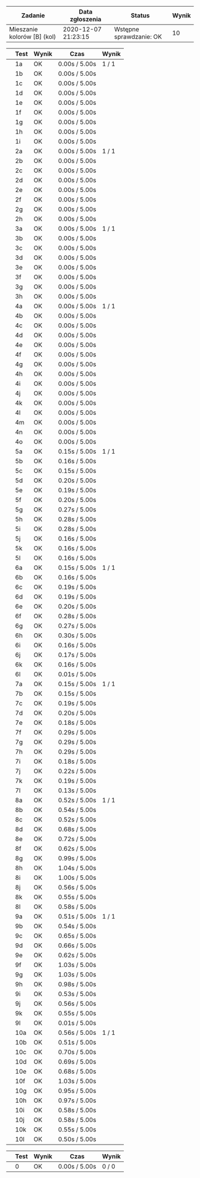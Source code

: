 | Zadanie | Data zgłoszenia | Status | Wynik |
| --- | --- | --- | --- |
| Mieszanie kolorów [B] (kol) | 2020-12-07 21:23:15 |  Wstępne sprawdzanie: OK  |  10  |

|  | Test | Wynik | Czas | Wynik |
| --- | --- | --- | --- | --- |
|  |  1a      |  OK  |  0.00s / 5.00s  |  1 / 1  |
|  |  1b      |  OK  |  0.00s / 5.00s  |
|  |  1c      |  OK  |  0.00s / 5.00s  |
|  |  1d      |  OK  |  0.00s / 5.00s  |
|  |  1e      |  OK  |  0.00s / 5.00s  |
|  |  1f      |  OK  |  0.00s / 5.00s  |
|  |  1g      |  OK  |  0.00s / 5.00s  |
|  |  1h      |  OK  |  0.00s / 5.00s  |
|  |  1i      |  OK  |  0.00s / 5.00s  |
|  |  2a      |  OK  |  0.00s / 5.00s  |  1 / 1  |
|  |  2b      |  OK  |  0.00s / 5.00s  |
|  |  2c      |  OK  |  0.00s / 5.00s  |
|  |  2d      |  OK  |  0.00s / 5.00s  |
|  |  2e      |  OK  |  0.00s / 5.00s  |
|  |  2f      |  OK  |  0.00s / 5.00s  |
|  |  2g      |  OK  |  0.00s / 5.00s  |
|  |  2h      |  OK  |  0.00s / 5.00s  |
|  |  3a      |  OK  |  0.00s / 5.00s  |  1 / 1  |
|  |  3b      |  OK  |  0.00s / 5.00s  |
|  |  3c      |  OK  |  0.00s / 5.00s  |
|  |  3d      |  OK  |  0.00s / 5.00s  |
|  |  3e      |  OK  |  0.00s / 5.00s  |
|  |  3f      |  OK  |  0.00s / 5.00s  |
|  |  3g      |  OK  |  0.00s / 5.00s  |
|  |  3h      |  OK  |  0.00s / 5.00s  |
|  |  4a      |  OK  |  0.00s / 5.00s  |  1 / 1  |
|  |  4b      |  OK  |  0.00s / 5.00s  |
|  |  4c      |  OK  |  0.00s / 5.00s  |
|  |  4d      |  OK  |  0.00s / 5.00s  |
|  |  4e      |  OK  |  0.00s / 5.00s  |
|  |  4f      |  OK  |  0.00s / 5.00s  |
|  |  4g      |  OK  |  0.00s / 5.00s  |
|  |  4h      |  OK  |  0.00s / 5.00s  |
|  |  4i      |  OK  |  0.00s / 5.00s  |
|  |  4j      |  OK  |  0.00s / 5.00s  |
|  |  4k      |  OK  |  0.00s / 5.00s  |
|  |  4l      |  OK  |  0.00s / 5.00s  |
|  |  4m      |  OK  |  0.00s / 5.00s  |
|  |  4n      |  OK  |  0.00s / 5.00s  |
|  |  4o      |  OK  |  0.00s / 5.00s  |
|  |  5a      |  OK  |  0.15s / 5.00s  |  1 / 1  |
|  |  5b      |  OK  |  0.16s / 5.00s  |
|  |  5c      |  OK  |  0.15s / 5.00s  |
|  |  5d      |  OK  |  0.20s / 5.00s  |
|  |  5e      |  OK  |  0.19s / 5.00s  |
|  |  5f      |  OK  |  0.20s / 5.00s  |
|  |  5g      |  OK  |  0.27s / 5.00s  |
|  |  5h      |  OK  |  0.28s / 5.00s  |
|  |  5i      |  OK  |  0.28s / 5.00s  |
|  |  5j      |  OK  |  0.16s / 5.00s  |
|  |  5k      |  OK  |  0.16s / 5.00s  |
|  |  5l      |  OK  |  0.16s / 5.00s  |
|  |  6a      |  OK  |  0.15s / 5.00s  |  1 / 1  |
|  |  6b      |  OK  |  0.16s / 5.00s  |
|  |  6c      |  OK  |  0.19s / 5.00s  |
|  |  6d      |  OK  |  0.19s / 5.00s  |
|  |  6e      |  OK  |  0.20s / 5.00s  |
|  |  6f      |  OK  |  0.28s / 5.00s  |
|  |  6g      |  OK  |  0.27s / 5.00s  |
|  |  6h      |  OK  |  0.30s / 5.00s  |
|  |  6i      |  OK  |  0.16s / 5.00s  |
|  |  6j      |  OK  |  0.17s / 5.00s  |
|  |  6k      |  OK  |  0.16s / 5.00s  |
|  |  6l      |  OK  |  0.01s / 5.00s  |
|  |  7a      |  OK  |  0.15s / 5.00s  |  1 / 1  |
|  |  7b      |  OK  |  0.15s / 5.00s  |
|  |  7c      |  OK  |  0.19s / 5.00s  |
|  |  7d      |  OK  |  0.20s / 5.00s  |
|  |  7e      |  OK  |  0.18s / 5.00s  |
|  |  7f      |  OK  |  0.29s / 5.00s  |
|  |  7g      |  OK  |  0.29s / 5.00s  |
|  |  7h      |  OK  |  0.29s / 5.00s  |
|  |  7i      |  OK  |  0.18s / 5.00s  |
|  |  7j      |  OK  |  0.22s / 5.00s  |
|  |  7k      |  OK  |  0.19s / 5.00s  |
|  |  7l      |  OK  |  0.13s / 5.00s  |
|  |  8a      |  OK  |  0.52s / 5.00s  |  1 / 1  |
|  |  8b      |  OK  |  0.54s / 5.00s  |
|  |  8c      |  OK  |  0.52s / 5.00s  |
|  |  8d      |  OK  |  0.68s / 5.00s  |
|  |  8e      |  OK  |  0.72s / 5.00s  |
|  |  8f      |  OK  |  0.62s / 5.00s  |
|  |  8g      |  OK  |  0.99s / 5.00s  |
|  |  8h      |  OK  |  1.04s / 5.00s  |
|  |  8i      |  OK  |  1.00s / 5.00s  |
|  |  8j      |  OK  |  0.56s / 5.00s  |
|  |  8k      |  OK  |  0.55s / 5.00s  |
|  |  8l      |  OK  |  0.58s / 5.00s  |
|  |  9a      |  OK  |  0.51s / 5.00s  |  1 / 1  |
|  |  9b      |  OK  |  0.54s / 5.00s  |
|  |  9c      |  OK  |  0.65s / 5.00s  |
|  |  9d      |  OK  |  0.66s / 5.00s  |
|  |  9e      |  OK  |  0.62s / 5.00s  |
|  |  9f      |  OK  |  1.03s / 5.00s  |
|  |  9g      |  OK  |  1.03s / 5.00s  |
|  |  9h      |  OK  |  0.98s / 5.00s  |
|  |  9i      |  OK  |  0.53s / 5.00s  |
|  |  9j      |  OK  |  0.56s / 5.00s  |
|  |  9k      |  OK  |  0.55s / 5.00s  |
|  |  9l      |  OK  |  0.01s / 5.00s  |
|  |  10a      |  OK  |  0.56s / 5.00s  |  1 / 1  |
|  |  10b      |  OK  |  0.51s / 5.00s  |
|  |  10c      |  OK  |  0.70s / 5.00s  |
|  |  10d      |  OK  |  0.69s / 5.00s  |
|  |  10e      |  OK  |  0.68s / 5.00s  |
|  |  10f      |  OK  |  1.03s / 5.00s  |
|  |  10g      |  OK  |  0.95s / 5.00s  |
|  |  10h      |  OK  |  0.97s / 5.00s  |
|  |  10i      |  OK  |  0.58s / 5.00s  |
|  |  10j      |  OK  |  0.58s / 5.00s  |
|  |  10k      |  OK  |  0.55s / 5.00s  |
|  |  10l      |  OK  |  0.50s / 5.00s  |

|  | Test | Wynik | Czas | Wynik |
| --- | --- | --- | --- | --- |
|  |  0      |  OK  |  0.00s / 5.00s  |  0 / 0  |
